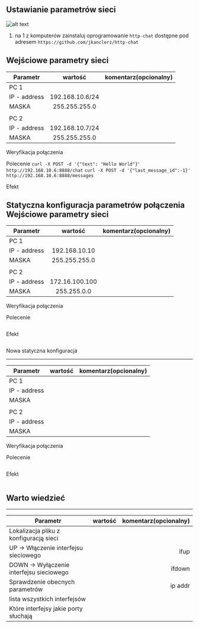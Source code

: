 Ustawianie parametrów sieci
---------------------------

![alt text][network]

[network]: ./network.png "Logo Title Text 2"

1. na 1 z komputerów zainstaluj oprogramowanie ``http-chat`` dostępne pod adresem ``https://github.com/jkanclerz/http-chat``

Wejściowe parametry sieci
-------------------------
| Parametr | wartość | komentarz(opcionalny) |
| ------------- |:-------------:| -----:|
|   PC 1 |  
| IP - address  |192.168.10.6/24| |
| MASKA  |255.255.255.0 | |
|   |  | |
| PC 2  |  | |
| IP - address  |192.168.10.7/24 | |
| MASKA  |255.255.255.0 | |

Weryfikacja połączenia

Polecenie
``curl -X POST -d '{"text": "Hello World"}' http://192.168.10.6:8888/chat``
``curl -X POST -d '{"last_message_id":-1}' http://192.168.10.6:8888/messages``

Efekt



Statyczna konfiguracja parametrów połączenia
Wejściowe parametry sieci
-------------------------
| Parametr | wartość | komentarz(opcionalny) |
| ------------- |:-------------:| -----:|
|   PC 1 |  
| IP - address  | 192.168.10.10 | |
| MASKA  | 255.255.255.0 | |
|   |  | |
| PC 2  |  | |
| IP - address  | 172.16.100.100 | |
| MASKA  | 255.255.0.0 | |

Weryfikacja połączenia

Polecenie
```
```

Efekt
```
```

Nowa statyczna konfiguracja 

-------------------------
| Parametr | wartość | komentarz(opcionalny) |
| ------------- |:-------------:| -----:|
|   PC 1 |  
| IP - address  |  | |
| MASKA  |  | |
|   |  | |
| PC 2  |  | |
| IP - address  |  | |
| MASKA  |  | |

Weryfikacja połączenia

Polecenie
```
```

Efekt
```
```

Warto wiedzieć
--------------

-------------------------
| Parametr | wartość | komentarz(opcionalny) |
| ------------- |:-------------:| -----:|
| Lokalizacja pliku z konfiguracją sieci| | |
| UP -> Włączenie interfejsu sieciowego| |ifup |
| DOWN -> Wyłączenie interfejsu sieciowego| |ifdown |
| Sprawdzenie obecnych parametrów | |ip addr |
| lista wszystkich interfejsów | | |
| Które interfejsy jakie porty słuchają | | |

